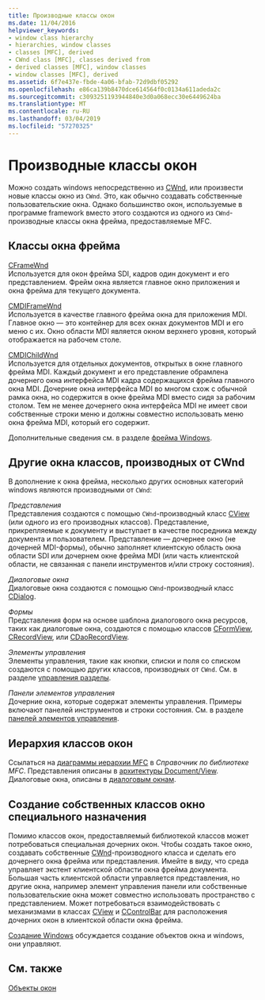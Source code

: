 ```yaml
---
title: Производные классы окон
ms.date: 11/04/2016
helpviewer_keywords:
- window class hierarchy
- hierarchies, window classes
- classes [MFC], derived
- CWnd class [MFC], classes derived from
- derived classes [MFC], window classes
- window classes [MFC], derived
ms.assetid: 6f7e437e-fbde-4a06-bfab-72d9dbf05292
ms.openlocfilehash: e86ca139b8470dce614564f0c0134a611adeda2c
ms.sourcegitcommit: c3093251193944840e3d0a068ecc30e6449624ba
ms.translationtype: MT
ms.contentlocale: ru-RU
ms.lasthandoff: 03/04/2019
ms.locfileid: "57270325"
---
```

# <a name="derived-window-classes"></a>Производные классы окон

Можно создать windows непосредственно из [CWnd](../mfc/reference/cwnd-class.md), или произвести новые классы окно из `CWnd`. Это, как обычно создавать собственные пользовательские окна. Однако большинство окон, используемые в программе framework вместо этого создаются из одного из `CWnd`-производные классы окна фрейма, предоставляемые MFC.

## <a name="frame-window-classes"></a>Классы окна фрейма

[CFrameWnd](../mfc/reference/cframewnd-class.md)<br/>
Используется для окон фрейма SDI, кадров один документ и его представлением. Фрейм окна является главное окно приложения и окна фрейма для текущего документа.

[CMDIFrameWnd](../mfc/reference/cmdiframewnd-class.md)<br/>
Используется в качестве главного фрейма окна для приложения MDI. Главное окно — это контейнер для всех окнах документов MDI и его меню с их. Окно области MDI является окном верхнего уровня, который отображается на рабочем столе.

[CMDIChildWnd](../mfc/reference/cmdichildwnd-class.md)<br/>
Используется для отдельных документов, открытых в окне главного фрейма MDI. Каждый документ и его представление обрамлена дочернего окна интерфейса MDI кадра содержащихся фрейма главного окна MDI. Дочерние окна интерфейса MDI во многом схож с обычной рамка окна, но содержится в окне фрейма MDI вместо сидя за рабочим столом. Тем не менее дочернего окна интерфейса MDI не имеет свои собственные строки меню и должны совместно использовать меню окна фрейма MDI, который его содержит.

Дополнительные сведения см. в разделе [фрейма Windows](../mfc/frame-windows.md).

## <a name="other-window-classes-derived-from-cwnd"></a>Другие окна классов, производных от CWnd

В дополнение к окна фрейма, несколько других основных категорий windows являются производными от `CWnd`:

*Представления*<br/>
Представления создаются с помощью `CWnd`-производный класс [CView](../mfc/reference/cview-class.md) (или одного из его производных классов). Представление, прикрепляемые к документу и выступает в качестве посредника между документа и пользователем. Представление — дочернее окно (не дочерней MDI-формы), обычно заполняет клиентскую область окна области SDI или дочернем окне фрейма MDI (или часть клиентской области, не связанная с панели инструментов и/или строку состояния).

*Диалоговые окна*<br/>
Диалоговые окна создаются с помощью `CWnd`-производный класс [CDialog](../mfc/reference/cdialog-class.md).

*Формы*<br/>
Представления форм на основе шаблона диалогового окна ресурсов, таких как диалоговые окна, создаются с помощью классов [CFormView](../mfc/reference/cformview-class.md), [CRecordView](../mfc/reference/crecordview-class.md), или [CDaoRecordView](../mfc/reference/cdaorecordview-class.md).

*Элементы управления*<br/>
Элементы управления, такие как кнопки, списки и поля со списком создаются с помощью других классов, производных от `CWnd`. См. в разделе [управления разделы](../mfc/controls-mfc.md).

*Панели элементов управления*<br/>
Дочерние окна, которые содержат элементы управления. Примеры включают панелей инструментов и строки состояния. См. в разделе [панелей элементов управления](../mfc/control-bars.md).

## <a name="window-class-hierarchy"></a>Иерархия классов окон

Ссылаться на [диаграммы иерархии MFC](../mfc/hierarchy-chart.md) в *Справочник по библиотеке MFC*. Представления описаны в [архитектуры Document/View](../mfc/document-view-architecture.md). Диалоговые окна, описаны в [диалоговым окнам](../mfc/dialog-boxes.md).

## <a name="creating-your-own-special-purpose-window-classes"></a>Создание собственных классов окно специального назначения

Помимо классов окон, предоставляемый библиотекой классов может потребоваться специальная дочерних окон. Чтобы создать такое окно, создавать собственные [CWnd](../mfc/reference/cwnd-class.md)-производного класса и сделать его дочернего окна фрейма или представления. Имейте в виду, что среда управляет экстент клиентской области окна фрейма документа. Большая часть клиентской области управляется представления, но другие окна, например элемент управления панели или собственные пользовательские окна может совместно использовать пространство с представлением. Может потребоваться взаимодействовать с механизмами в классах [CView](../mfc/reference/cview-class.md) и [CControlBar](../mfc/reference/ccontrolbar-class.md) для расположения дочерних окон в клиентской области окна фрейма.

[Создание Windows](../mfc/creating-windows.md) обсуждается создание объектов окна и windows, они управляют.

## <a name="see-also"></a>См. также

[Объекты окон](../mfc/window-objects.md)
